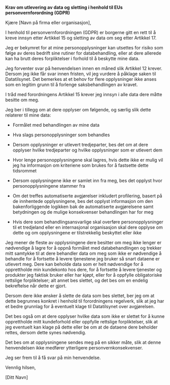 **Krav om utlevering av data og sletting i henhold til EUs personvernforordning (GDPR)**

Kjære [Navn på firma eller organisasjon],

I henhold til personvernforordningen (GDPR) er borgerne gitt en rett til å kreve innsyn etter Artikkel 15 og sletting av data om seg etter Artikkel 17.

Jeg er bekymret for at mine personopplysninger kan utsettes for risiko som følge av deres bedrift sine rutiner for databehandling, eller at dere allerede kan ha brutt deres forpliktelser i forhold til å beskytte mine data.

Jeg forventer svar på henvendelsen innen en måned slik Artikkel 12 krever. Dersom jeg ikke får svar innen fristen, vil jeg vurdere å påklage saken til Datatilsynet. Det bemerkes at et behov for flere opplysninger ikke anses som en legitim grunn til å forlenge saksbehandlingen av kravet.

I tråd med forordningens Artikkel 15 krever jeg innsyn i alle data dere måtte besitte om meg.

Jeg ber i tillegg om at dere opplyser om følgende, og særlig slik dette relaterer til mine data:

- Formålet med behandlingen av mine data

- Hva slags personopplysninger som behandles

- Dersom opplysninger er utlevert tredjeparter, bes det om at dere opplyser hvilke tredjeparter og hvilke opplysninger som er utlevert dem

- Hvor lenge personopplysningene skal lagres, hvis dette ikke er mulig vil jeg ha informasjon om kriteriene som brukes for å fastsette dette tidsrommet

- Dersom opplysningene ikke er samlet inn fra meg, bes det opplyst hvor personopplysningene stammer fra

- Om det treffes automatiserte avgjørelser inkludert profilering, basert på de innhentede opplysningene, bes det opplyst informasjon om den bakenforliggende logikken bak de automatiserte avgjørelsene samt betydningen og de mulige konsekvenser behandlingen har for meg

- Hvis dere som behandlingsansvarlige skal overføre personopplysninger til et tredjeland eller en internasjonal organisasjon skal dere opplyse om dette og om opplysningene er tilstrekkelig beskyttet eller ikke

Jeg mener de fleste av opplysningene dere besitter om meg ikke lenger er nødvendige å lagre for å oppnå formålet med databehandlingen og trekker mitt samtykke til at dere behandler data om meg som ikke er nødvendige å behandle for å fortsette å levere tjenestene jeg bruker så snart dataene er utlevert meg. Dere kan beholde data som er helt nødvendige for å opprettholde min kundekonto hos dere, for å fortsette å levere tjenester og produkter jeg faktisk bruker eller har kjøpt, eller for å oppfylle obligatoriske rettslige forpliktelser; alt annet bes slettet, og det bes om en endelig bekreftelse når dette er gjort.

Dersom dere ikke ønsker å slette de data som bes slettet, ber jeg om at dette begrunnes konkret i henhold til forordningens regelverk, slik at jeg har et bedre grunnlag for å eventuelt klage til Datatilsynet over avgjørelsen.

Det bes også om at dere opplyser hvilke data som ikke er slettet for å kunne opprettholde mitt kundeforhold eller oppfylle rettslige forpliktelser, slik at jeg eventuelt kan klage på dette eller be om at de dataene dere beholder rettes, dersom dette synes nødvendig.

Det bes om at opplysningene sendes meg på en sikker måte, slik at denne henvendelsen ikke medfører ytterligere personvernkonsekvenser.

Jeg ser frem til å få svar på min henvendelse.

Vennlig hilsen,

[Ditt Navn]
